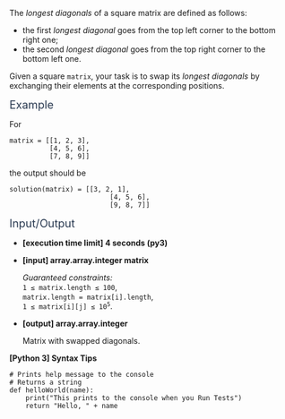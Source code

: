 <p>The <em>longest diagonals</em> of a square matrix are defined as follows:</p>
<ul>
<li>the first <em>longest diagonal</em> goes from the top left corner to the bottom right one;</li>
<li>the second <em>longest diagonal</em> goes from the top right corner to the bottom left one.</li>
</ul>
<p>Given a square <code>matrix</code>, your task is to swap its <em>longest diagonals</em> by exchanging their elements at the corresponding positions.</p>
<p><span class="markdown--header" style="color:#2b3b52;font-size:1.4em">Example</span></p>
<p>For</p>
<pre><code>matrix = [[1, 2, 3],
          [4, 5, 6],
          [7, 8, 9]]
</code></pre>
<p>the output should be</p>
<pre><code>solution(matrix) = [[3, 2, 1],
                         [4, 5, 6],
                         [9, 8, 7]]
</code></pre>
<p><span class="markdown--header" style="color:#2b3b52;font-size:1.4em">Input/Output</span></p>
<ul>
<li>
<p><strong>[execution time limit] 4 seconds (py3)</strong></p>
</li>
<li>
<p><strong>[input] array.array.integer matrix</strong></p>
<p><em>Guaranteed constraints:</em><br />
<code>1 ≤ matrix.length ≤ 100</code>,<br />
<code>matrix.length = matrix[i].length</code>,<br />
<code>1 ≤ matrix[i][j] ≤ 10<sup>5</sup></code>.</p>
</li>
<li>
<p><strong>[output] array.array.integer</strong></p>
<p>Matrix with swapped diagonals.</p>
</li>
</ul>
<p><strong>[Python 3] Syntax Tips</strong></p>
<pre><code class="language-python"><span class="hljs-comment"># Prints help message to the console</span>
<span class="hljs-comment"># Returns a string</span>
<span class="hljs-keyword">def</span> <span class="hljs-title function_">helloWorld</span>(<span class="hljs-params">name</span>):
    <span class="hljs-built_in">print</span>(<span class="hljs-string">"This prints to the console when you Run Tests"</span>)
    <span class="hljs-keyword">return</span> <span class="hljs-string">"Hello, "</span> + name

</code></pre>

